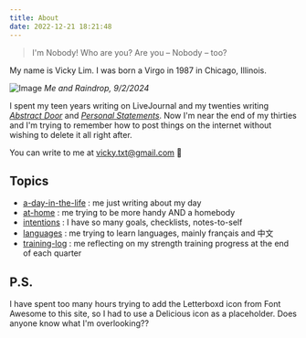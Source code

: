 ```yaml
---
title: About
date: 2022-12-21 18:21:48
---
```


> I'm Nobody! Who are you?
Are you – Nobody – too?

My name is Vicky Lim. I was born a Virgo in 1987 in Chicago, Illinois.

![Image](https://d2w9rnfcy7mm78.cloudfront.net/33193119/original_23b5c5dcbbe96563a3fa4ef0ab4205d4.jpg?1735065657?bc=0)
*Me and Raindrop, 9/2/2024*

I spent my teen years writing on LiveJournal and my twenties writing [_Abstract Door_](https://vickylim.com/abstract-door-zine) and [_Personal Statements_](https://vickyalways.blogspot.com/). Now I'm near the end of my thirties and I'm trying to remember how to post things on the internet without wishing to delete it all right after.

You can write to me at vicky.txt@gmail.com 💌

## Topics
- [a-day-in-the-life](https://vickylim.com/tags/a-day-in-the-life/) : me just writing about my day
-  [at-home](https://vickylim.com/tags/at-home) : me trying to be more handy AND a homebody
-  [intentions](https://vickylim.com/tags/intentions/) : I have so many goals, checklists, notes-to-self
-  [languages](https://vickylim.com/tags/languages/) : me trying to learn languages, mainly français and 中文
-  [training-log](https://vickylim.com/tags/training-log/) : me reflecting on my strength training progress at the end of each quarter

## P.S.

I have spent too many hours trying to add the Letterboxd icon from Font Awesome to this site, so I had to use a Delicious icon as a placeholder. Does anyone know what I'm overlooking??